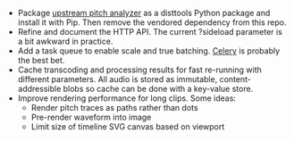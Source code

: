 * Package [upstream pitch analyzer](https://github.com/dpwe/calc_sbpca) as a disttools Python package and install it with Pip. Then remove the vendored dependency from this repo.
* Refine and document the HTTP API. The current ?sideload parameter is a bit awkward in practice.
* Add a task queue to enable scale and true batching. [Celery](http://www.celeryproject.org/) is probably the best bet.
* Cache transcoding and processing results for fast re-running with different parameters. All audio is stored as immutable, content-addressible blobs so cache can be done with a key-value store.
* Improve rendering performance for long clips. Some ideas:
    - Render pitch traces as paths rather than dots
    - Pre-render waveform into image
    - Limit size of timeline SVG canvas based on viewport
